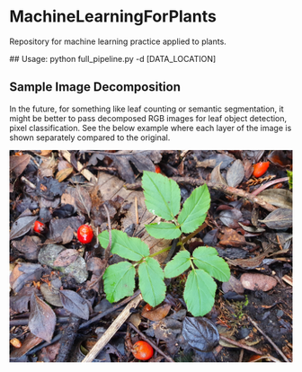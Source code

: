 # MachineLearningForPlants
Repository for machine learning practice applied to plants.

## Usage: python full_pipeline.py -d [DATA_LOCATION]

## Sample Image Decomposition
In the future, for something like leaf counting or semantic segmentation, it might be better to pass decomposed RGB images for leaf object detection, pixel classification. See the below example where each layer of the image is shown separately compared to the original.

![This is an image](FirstProject/data/test_image/test_image.jpg)


